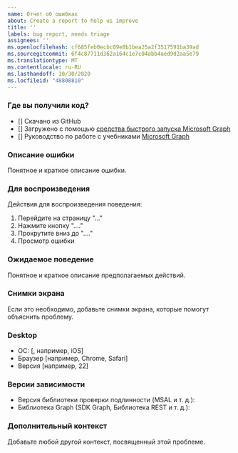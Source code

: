 ```yaml
---
name: Отчет об ошибках
about: Create a report to help us improve
title: ''
labels: bug report, needs triage
assignees: ''
ms.openlocfilehash: cf685feb0ecbc09e8b1bea25a2f3517591ba39ad
ms.sourcegitcommit: 6f4c87711d362a164c1e7c04abb4aed9d2aa5e79
ms.translationtype: MT
ms.contentlocale: ru-RU
ms.lasthandoff: 10/30/2020
ms.locfileid: "48808810"
---
```

### <a name="where-did-you-get-the-code"></a>Где вы получили код?

- [] Скачано из GitHub
- [] Загружено с помощью [средства быстрого запуска Microsoft Graph](https://developer.microsoft.com/graph/quick-start)
- [] Руководство по работе с учебниками [Microsoft Graph](https://docs.microsoft.com/graph/tutorials)

### <a name="describe-the-bug"></a>Описание ошибки

Понятное и краткое описание ошибки.

### <a name="to-reproduce"></a>Для воспроизведения

Действия для воспроизведения поведения:

1. Перейдите на страницу "..."
1. Нажмите кнопку "...."
1. Прокрутите вниз до "...."
1. Просмотр ошибки

### <a name="expected-behavior"></a>Ожидаемое поведение

Понятное и краткое описание предполагаемых действий.

### <a name="screenshots"></a>Снимки экрана

Если это необходимо, добавьте снимки экрана, которые помогут объяснить проблему.

### <a name="desktop"></a>Desktop

- ОС: [, например, iOS]
- Браузер [например, Chrome, Safari]
- Версия [например, 22]

### <a name="dependency-versions"></a>Версии зависимости

- Версия библиотеки проверки подлинности (MSAL и т. д.):
- Библиотека Graph (SDK Graph, Библиотека REST и т. д.):

### <a name="additional-context"></a>Дополнительный контекст

Добавьте любой другой контекст, посвященный этой проблеме.
